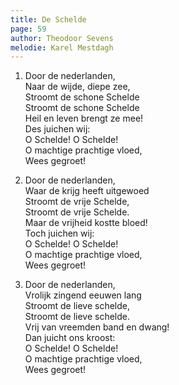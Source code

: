 ```yaml
---
title: De Schelde
page: 59
author: Theodoor Sevens
melodie: Karel Mestdagh
---  
```


1. Door de nederlanden,  
Naar de wijde, diepe zee,  
Stroomt de schone Schelde  
Stroomt de schone Schelde  
Heil en leven brengt ze mee!  
Des juichen wij:  
O Schelde! O Schelde!  
O machtige prachtige vloed,  
Wees gegroet!  


2. Door de nederlanden,  
Waar de krijg heeft uitgewoed  
Stroomt de vrije Schelde,  
Stroomt de vrije Schelde.  
Maar de vrijheid kostte bloed!  
Toch juichen wij:  
O Schelde! O Schelde!  
O machtige prachtige vloed,  
Wees gegroet!  


3. Door de nederlanden,  
Vrolijk zingend eeuwen lang  
Stroomt de lieve schelde,  
Stroomt de lieve schelde.  
Vrij van vreemden band en dwang!  
Dan juicht ons kroost:  
O Schelde! O Schelde!  
O machtige prachtige vloed,  
Wees gegroet!  